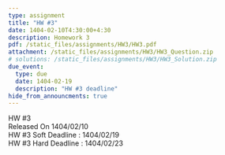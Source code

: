 ```yaml
---
type: assignment
title: "HW #3"
date: 1404-02-10T4:30:00+4:30
description: Homework 3 
pdf: /static_files/assignments/HW3/HW3.pdf
attachment: /static_files/assignments/HW3/HW3_Question.zip
# solutions: /static_files/assignments/HW3/HW3_Solution.zip
due_event:
  type: due
  date: 1404-02-19
  description: "HW #3 deadline"
hide_from_announcments: true
---
```


HW #3<br>
Released On 1404/02/10<br>
HW #3 Soft Deadline : 1404/02/19 <br>
HW #3 Hard Deadline : 1404/02/23 <br>
